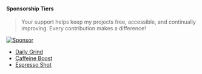 #### Sponsorship Tiers
> Your support helps keep my projects free, accessible, and continually improving. Every contribution makes a difference!

[![Sponsor](https://github.com/user-attachments/assets/38c207bd-4687-47ae-a900-5bbe5ad62b07)](https://github.com/sponsors/32teeth)

* [Daily Grind](https://github.com/sponsors/32teeth/sponsorships?sponsor=32teeth&tier_id=286331&preview=false)
* [Caffeine Boost](https://github.com/sponsors/32teeth/sponsorships?sponsor=32teeth&tier_id=286332&preview=false)
* [Espresso Shot](https://github.com/sponsors/32teeth/sponsorships?sponsor=32teeth&tier_id=286333&preview=false)
